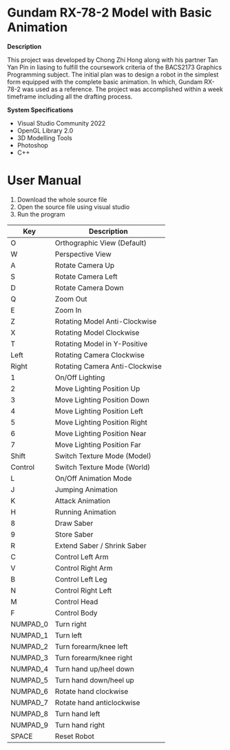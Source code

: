 # Gundam RX-78-2 Model with Basic Animation 
**Description**

This project was developed by Chong Zhi Hong along with his partner Tan Yan Pin in liasing to fulfill the coursework criteria of the BACS2173 Graphics Programming subject. The initial plan was to design a robot in the simplest form equipped with the complete basic animation. In which, Gundam RX-78-2 was used as a reference. The project was accomplished within a week timeframe including all the drafting process. 

**System Specifications**
- Visual Studio Community 2022
- OpenGL Library 2.0
- 3D Modelling Tools
- Photoshop
- C++

# User Manual
1. Download the whole source file 
2. Open the source file using visual studio
3. Run the program

| Key      | Description                    |
|----------|--------------------------------|
| O        | Orthographic View (Default)    |
| W        | Perspective View               |
| A        | Rotate Camera Up               |
| S        | Rotate Camera Left             |
| D        | Rotate Camera Down             |
| Q        | Zoom Out                       |
| E        | Zoom In                        |
| Z        | Rotating Model Anti-Clockwise  |
| X        | Rotating Model Clockwise       |
| T        | Rotating Model in Y-Positive   |
| Left     | Rotating Camera Clockwise      |
| Right    | Rotating Camera Anti-Clockwise |
| 1        | On/Off Lighting                |
| 2        | Move Lighting Position Up      |
| 3        | Move Lighting Position Down    |
| 4        | Move Lighting Position Left    |
| 5        | Move Lighting Position Right   |
| 6        | Move Lighting Position Near    |
| 7        | Move Lighting Position Far     |
| Shift    | Switch Texture Mode (Model)    |
| Control  | Switch Texture Mode (World)    |
| L        | On/Off Animation Mode          |
| J        | Jumping Animation              |
| K        | Attack Animation               |
| H        | Running Animation              |
| 8        | Draw Saber                     |
| 9        | Store Saber                    |
| R        | Extend Saber / Shrink Saber    |
| C        | Control Left Arm               |
| V        | Control Right Arm              |
| B        | Control Left Leg               |
| N        | Control Right Left             |
| M        | Control Head                   |
| F        | Control Body                   |
| NUMPAD_0 | Turn right                     |
| NUMPAD_1 | Turn left                      |
| NUMPAD_2 | Turn forearm/knee left         |
| NUMPAD_3 | Turn forearm/knee right        |
| NUMPAD_4 | Turn hand up/heel down         |
| NUMPAD_5 | Turn hand down/heel up         |
| NUMPAD_6 | Rotate hand clockwise          |
| NUMPAD_7 | Rotate hand anticlockwise      |
| NUMPAD_8 | Turn hand left                 |
| NUMPAD_9 | Turn hand right                |
| SPACE    | Reset Robot                    |

